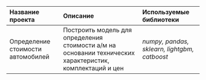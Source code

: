 | Название проекта | Описание | Используемые библиотеки | 
| :---------------------- | :---------------------- | :---------------------- |
| Определение стоимости автомобилей | Построить модель для определения стоимости а/м на основании технических характеристик, комплектаций и цен| *numpy, pandas, sklearn, lightgbm, catboost* |
